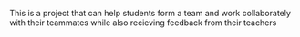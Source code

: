 This is a project that can help students form a team and work collaborately with their teammates while also recieving feedback from their teachers

